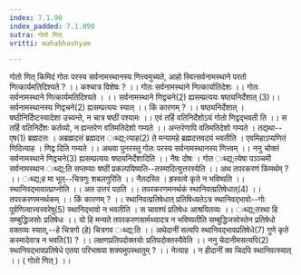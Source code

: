```yaml
---
index: 7.1.90
index_padded: 7.1.090
sutra: गोतो णित्‌
vritti: mahabhashyam

---
```

 गोतो णित् किमिदं गोतः परस्य सर्वनामस्थानस्य णित्त्वमुच्यते, आहो स्वित्सर्वनामस्थाने परतो णित्कार्यमतिदिश्यते ? ।। कश्चात्र विशेषः ? ।। गोतः सर्वनामस्थाने णित्कार्यातिदेशः ।। गोतः सर्वनामस्थाने णित्कार्यमतिदिश्यते । ।। सर्वनामस्थाने णिद्वचने(2) ह्यसम्प्रत्ययः षष्ठ्यनिर्देशात् (3)।। सर्वनामस्थानस्य णिद्वचने(2) ह्यसम्प्रत्ययः स्यात् ।। किं कारणम् ? ।। षष्ठ्यनिर्देशात् । षष्ठीनिर्दिष्टस्यादेशा उच्यन्ते, न चात्र षष्ठीं पश्यामः ।। एवं तर्हि वतिनिर्देशोऽयं गोतो णिद्वद्भवती ति ।। स तर्हि वतिनिर्देशः कर्तव्यो, न ह्यन्तरेण वतिमतिदेशो गम्यते ।। अन्तरेणापि वतिमतिदेशो गम्यते । तद्यथा--एष(1) ब्रह्मदत्तः । अब्रह्मदत्तं ब्रह्मदत्त ःथ्द्य;त्याह(2) ते मन्यामहे ब्रह्मदत्तवदयं भवतीति । एवमिहाऽप्यणितं णिदित्याह । णिद्व दिति गम्यते ।। अथवा पुनरस्तु गोतः परस्य सर्वनामस्थानस्य णित्त्वम् ।। ननु चोक्तं सर्वनामस्थाने णिद्वचने(3) ह्यसम्प्रत्ययः षष्ठ्यनिर्देशादिति ।। नैषः दोषः । गोत ःथ्द्य;त्येषा पञ्ञ्चमी सर्वनामस्थान ःथ्द्य;ति सप्तम्याः षष्ठीं प्रकल्पयिष्यति--तस्मादित्युत्तरस्येति ।। अथ तपरकरणं किमर्थम् ? ।। ःथ्द्य;ह मा भूत्--चित्रगुः शबलगुरिति ।। नैतदस्ति । ह्रस्वत्वे कृते न भविष्यति ।। स्थानिवद्भावात्प्राप्नोति ।। अत उत्तरं पठति ।। तपरकरणमनर्थकं स्थानिवत्प्रतिषेधात्(4) ।। तपरकरणमनर्थकम् ।। किं कारणम् ? ।। स्थानिवत्प्रतिषेधात् प्रतिषिध्यतेऽत्र स्थानिवद्भावो--गोः पूर्वणित्वात्त्वस्वरेषु(5) स्थानिद्भावो न भवतीति । स चावश्यं प्रतिषेधः आश्रयितव्यः ।। ःथ्द्य;तरथा हि सम्बुद्धिजसोः प्रतिषेधः ।। यो हि मन्यते तपरकरणसार्मथ्यादत्र न भविष्यतीति सम्बुद्धिजसोस्तेन प्रतिषेधो वक्तव्यः स्यात्,--हे चित्रगो (हे) चित्रगव ःथ्द्य;ति ।। अथेदानीं सत्यपि स्थानिवद्भावप्रतिषेधे(7) गुणे कृते कस्मादेवात्र न भवति(1) ? ।। लक्षणप्रतिपदोक्तयोः प्रतिपदोक्तस्यैवेति ।। ननु चेदानीमसत्यपि(2) स्थानिवद्भावप्रतिषेधे एतया परिभाषया शक्यमुपस्थातुम् ? ।। नेत्याह । न हीदानीं क्व चिदपि स्थानिवत्स्यात् ।। ( गोतो णित् ) ।। 